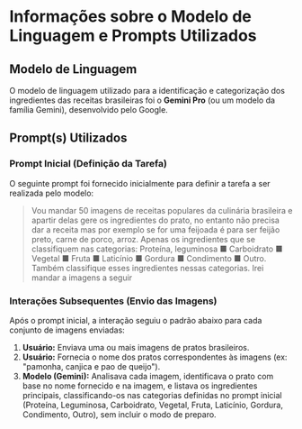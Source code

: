 # Informações sobre o Modelo de Linguagem e Prompts Utilizados

## Modelo de Linguagem

O modelo de linguagem utilizado para a identificação e categorização dos ingredientes das receitas brasileiras foi o **Gemini Pro** (ou um modelo da família Gemini), desenvolvido pelo Google.

## Prompt(s) Utilizados

### Prompt Inicial (Definição da Tarefa)

O seguinte prompt foi fornecido inicialmente para definir a tarefa a ser realizada pelo modelo:

> Vou mandar 50 imagens de receitas populares da culinária brasileira e apartir delas gere os ingredientes do prato, no entanto não precisa dar a receita mas por exemplo se for uma feijoada é para ser feijão preto, carne de porco, arroz. Apenas os ingredientes que se classifiquem nas categorias: Proteína, leguminosa
> ■ Carboidrato
> ■ Vegetal
> ■ Fruta
> ■ Laticínio
> ■ Gordura
> ■ Condimento
> ■ Outro. Também classifique esses ingredientes nessas categorias. Irei mandar a imagens a seguir

### Interações Subsequentes (Envio das Imagens)

Após o prompt inicial, a interação seguiu o padrão abaixo para cada conjunto de imagens enviadas:

1.  **Usuário:** Enviava uma ou mais imagens de pratos brasileiros.
2.  **Usuário:** Fornecia o nome dos pratos correspondentes às imagens (ex: "pamonha, canjica e pao de queijo").
3.  **Modelo (Gemini):** Analisava cada imagem, identificava o prato com base no nome fornecido e na imagem, e listava os ingredientes principais, classificando-os nas categorias definidas no prompt inicial (Proteína, Leguminosa, Carboidrato, Vegetal, Fruta, Laticínio, Gordura, Condimento, Outro), sem incluir o modo de preparo.
